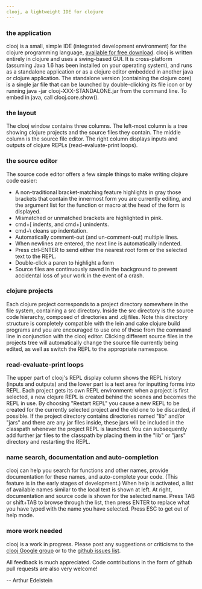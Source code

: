 ```yaml
---
clooj, a lightweight IDE for clojure
---
```


### the application
clooj is a small, simple IDE (integrated development environment) for the clojure programming language, [available for free download](https://github.com/arthuredelstein/clooj/downloads). clooj is written entirely in clojure and uses a swing-based GUI. It is cross-platform (assuming Java 1.6 has been installed on your operating system), and runs as a standalone application or as a clojure editor embedded in another java or clojure application. The standalone version (containing the clojure core) is a single jar file that can be launched by double-clicking its file icon or by running
java -jar clooj-XXX-STANDALONE.jar from the command line. To embed in java, call clooj.core.show().

### the layout
The clooj window contains three columns. The left-most column is a tree showing clojure projects and the source files they contain. The middle column is the source file editor. The right column displays inputs and outputs of clojure REPLs (read-evaluate-print loops).

### the source editor
The source code editor offers a few simple things to make writing clojure code easier:

 *  A non-traditional bracket-matching feature highlights in gray those brackets that contain the innermost form you are currently editing, and the argument list for the function or macro at the head of the form is displayed.
 *  Mismatched or unmatched brackets are highlighted in pink.
 *  cmd+[ indents, and cmd+] unindents.
 *  cmd+\ cleans up indentation.
 *  Automatically comment-out (and un-comment-out) multiple lines.
 *  When newlines are entered, the next line is automatically indented. 
 *  Press ctrl-ENTER to send either the nearest root form or the selected text to the REPL.
 *  Double-click a paren to highlight a form
 *  Source files are continuously saved in the background to prevent accidental loss of your work in the event of a crash.

### clojure projects
Each clojure project corresponds to a project directory somewhere in the file system, containing a src directory. Inside the src directory is the source code hierarchy, composed of directories and .clj files. Note this directory structure is completely compatible with the lein and cake clojure build programs and you are encouraged to use one of these from the command line in conjunction with the clooj editor. Clicking different source files in the projects tree will automatically change the source file currently being edited, as well as switch the REPL to the appropriate namespace.

### read-evaluate-print loops
The upper part of clooj's REPL display column shows the REPL history (inputs and outputs) and the lower part is a text area for inputting forms into REPL. Each project gets its own REPL environment: when a project is first selected, a new clojure REPL is created behind the scenes and becomes the REPL in use. By choosing "Restart REPL" you cause a new REPL to be created for the currently selected project and the old one to be discarded, if possible. If the project directory contains directories named "lib" and/or "jars" and there are any jar files inside, these jars will be included in the classpath whenever the project REPL is launched. You can subsequently add further jar files to the classpath by placing them in the "lib" or "jars" directory and restarting the REPL.

### name search, documentation and auto-completion
clooj can help you search for functions and other names, provide documentation for these names, and auto-complete your code. (This feature is in the early stages of development.) When help is activated, a list of available names similar to the local text is shown at left. At right, documentation and source code is shown for the selected name. Press TAB or shift+TAB to browse through the list, then press ENTER to replace what you have typed with the name you have selected. Press ESC to get out of help mode.

### more work needed
clooj is a work in progress. Please post any suggestions or criticisms to the [clooj Google group](http://groups.google.com/group/clooj) or to the [github issues list](https://github.com/arthuredelstein/clooj/issues).

All feedback is much appreciated. Code contributions in the form of github pull requests are also very welcome!

-- Arthur Edelstein

